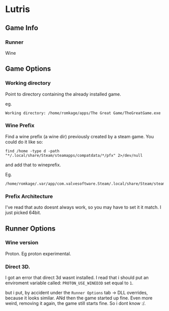 # Lutris

## Game Info

### Runner
Wine

## Game Options

### Working directory

Point to directory containing the already installed game.

eg.
```
Working directory: /home/romkage/apps/The Great Game/TheGreatGame.exe
```

### Wine Prefix

Find a wine prefix (a wine dir) previously created by a steam game. You could do it like so:
```
find /home -type d -path "*/.local/share/Steam/steamapps/compatdata/*/pfx" 2>/dev/null
```

and add that to wineprefix.

Eg.
```
/home/romkage/.var/app/com.valvesoftware.Steam/.local/share/Steam/steamapps/compatdata/1234567/pfx
```

### Prefix Architecture

I've read that auto doesnt always work, so you may have to set it it match. I just picked 64bit.


## Runner Options

### Wine version

Proton. Eg proton experimental.

### Direct 3D.

I got an error that direct 3d wasnt installed. I read that i should put an enviroment variable called: `PROTON_USE_WINED3D` set equal to `1`.

but i put, by accident under the `Runner Options` tab -> DLL overrides, because it looks similar. ANd then the game started up fine. Even more weird, removing it again, the game still starts fine. So i dont know :/.
